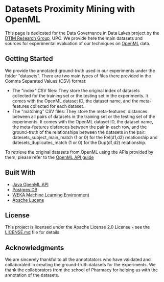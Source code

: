 # Datasets Proximity Mining with OpenML

This page is dedicated for the Data Governance in Data Lakes project by the [DTIM Research Group](http://www.essi.upc.edu/dtim), UPC. We provide here the main datasets and sources for experimental evaluation of our techniques on [OpenML](https://www.openml.org) data.

## Getting Started

We provide the annotated ground-truth used in our experiments under the folder "datasets". There are two main types of files there provided in the Comma Separated Values (CSV) format:

* The "index" CSV files: They store the original index of datasets collected for the training set or the testing set in the experiments. It comes with the OpenML dataset ID, the dataset name, and the meta-features collected for each dataset.
* The "matching" CSV files: They store the meta-features' distances between all pairs of datasets in the training set or the testing set of the experiments. It comes with the OpenML dataset ID, the dataset name, the meta-features distances between the pair in each row, and the ground-truth of the relationships between the datasets in the pair: datesets_subject_main_match (1 or 0) for the Rel(d1,d2) relationship and datesets_duplicates_match (1 or 0) for the Dup(d1,d2) relationship.


To retrieve the original datasets from OpenML using the APIs provided by them, please refer to the [OpenML API guide](https://www.openml.org/guide)


## Built With

* [Java OpenML API](https://www.openml.org/guide#!java)
* [Postgres DB](https://www.postgresql.org/)
* [WEKA Machine Learning Environment](http://www.cs.waikato.ac.nz/ml/weka/)
* [Apache Lucene](http://lucene.apache.org/)

## License

This project is licensed under the Apache License 2.0 License - see the [LICENSE.md](LICENSE) file for details

## Acknowledgments
We are sincerely thankful to all the annototators who have validated and collaborated in creating the ground-truth datasets for the experiments. We thank the collaborators from the school of Pharmacy for helping us with the annotation of the datasets.
